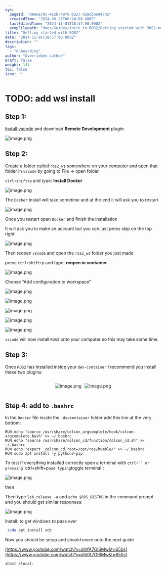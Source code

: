```yaml
---
sys:
  pageId: "89e0a78c-4e2b-4070-b327-d28cb0694742"
  createdTime: "2024-08-21T00:24:00.000Z"
  lastEditedTime: "2024-11-01T18:57:00.000Z"
  propFilepath: "docs/Guides/intro_to_ROS2/Getting started with ROS2.md"
title: "Getting started with ROS2"
date: "2024-11-01T18:57:00.000Z"
description: ""
tags:
  - "Onboarding"
author: "Overridden author"
draft: false
weight: 141
toc: false
icon: ""
---
```


# TODO: add wsl install

## Step 1:

[Install vscode](https://code.visualstudio.com/download) and download **Remote Development** plugin:

![image.png](https://prod-files-secure.s3.us-west-2.amazonaws.com/d518164a-d88e-44d1-a4ee-3adb3bd8bce0/efb52993-1881-4a40-b95e-6f020334f022/image.png?X-Amz-Algorithm=AWS4-HMAC-SHA256&X-Amz-Content-Sha256=UNSIGNED-PAYLOAD&X-Amz-Credential=ASIAZI2LB466ZJCDNQEJ%2F20250507%2Fus-west-2%2Fs3%2Faws4_request&X-Amz-Date=20250507T090948Z&X-Amz-Expires=3600&X-Amz-Security-Token=IQoJb3JpZ2luX2VjELH%2F%2F%2F%2F%2F%2F%2F%2F%2F%2FwEaCXVzLXdlc3QtMiJGMEQCIEVLMYsjWYhkcz%2FViwFVM9KNsNe%2FQHwbBnLUwvtK5b8lAiBe18uhc7QXlSvYfAnYwABQMMuuf2Zg6Cibcw7XLL9GDSr%2FAwhaEAAaDDYzNzQyMzE4MzgwNSIM%2FhIzEs%2FXSf26ByboKtwDgmDuFiqabJeYSZgY1Q5l5bEYm%2FcCZ7d67tHnyzc6Ek9Ltkco%2FDyxLatDYp4oi%2Bt4eOeFQNiyGeTIZQqpFV01bGzMuheMh%2B3GloPfH%2BtH1IJLdhmMNYfzQj%2Fmz%2BF1kLB3McFpT6aU42kyYFHSDvQb%2FDqIkRmNO3LgrYiT0o3EUmT7IGiSJqi6rFUD3PWNvVPAm0L8Lx5mLNUds9cW9ejlF94t1T40Q%2BMnWZMy5SIZRqCnVpOJQqCEORMIZRqd97tKRWFypS6KirfhcZjsB7E566ivRQleYm9Huj6wCjfF%2BvfCm2vvQW5zdl6I%2FRhzSaOdiFxe3hLRs%2BGIVatWeDZ%2BuaED2FOhePi0KmhdQhXIUxkKln%2BK0tQInRUv%2BHmrJeSL%2BERkCIrneLGqNyV2GhNC6NugS7N58bvPQ26mdIvoRHEAvdLtQ6cnOpQJlC2nijvUCfxu3fNHL610i2ceTyjE9L0eLnXTNGW6vomQz%2BFTeFVy94gfKeCYC83bEh%2FRMC5QpIR5ChvbRlcpi4ix61Bw22q4NTD22mGz%2Fd%2FK1FyhPDyhAnXBemEEo3oLJq7DXKpjTjq26bQvWKUzlzKEqFDb5zoMHkAHEqiHOuOvDxCA%2BvK1yt1%2FJiQaD1FvUI4wzLLswAY6pgEAIwCgr694Y9RT%2FI6sSwQ2TDlN5x2r3Y9UOCdPaknN8fIu3jCi24fikQnhlzO%2Bepwzi1SDFZfB2lZPHfrz4jBT92SCCtSq1lG2kTtchYlk3si5q9UuEawg%2Fp7wYPM5b64pdGGbQ1XvqHc10u06KQwl83NPhNAlmDaU3wjih9Ff0sZBD38GWmrMfMBcvjWS8g%2Fpe5qpPqcYDi2PSLj1h3BB2khkVLpx&X-Amz-Signature=c3cb6ae2a26faf4a69ea6a3aa9ae395cc4dac71a60d96dfe508ed3cd78284190&X-Amz-SignedHeaders=host&x-id=GetObject)

## Step 2:

Create a folder called `ros2_ws` somewhere on your computer and open that folder in `vscode` by going to File → open folder 

`ctrl+shift+p` and type: **Install Docker**

![image.png](https://prod-files-secure.s3.us-west-2.amazonaws.com/d518164a-d88e-44d1-a4ee-3adb3bd8bce0/2269dc0e-1cd5-47ff-bceb-c04ad9b2eab0/image.png?X-Amz-Algorithm=AWS4-HMAC-SHA256&X-Amz-Content-Sha256=UNSIGNED-PAYLOAD&X-Amz-Credential=ASIAZI2LB466ZJCDNQEJ%2F20250507%2Fus-west-2%2Fs3%2Faws4_request&X-Amz-Date=20250507T090948Z&X-Amz-Expires=3600&X-Amz-Security-Token=IQoJb3JpZ2luX2VjELH%2F%2F%2F%2F%2F%2F%2F%2F%2F%2FwEaCXVzLXdlc3QtMiJGMEQCIEVLMYsjWYhkcz%2FViwFVM9KNsNe%2FQHwbBnLUwvtK5b8lAiBe18uhc7QXlSvYfAnYwABQMMuuf2Zg6Cibcw7XLL9GDSr%2FAwhaEAAaDDYzNzQyMzE4MzgwNSIM%2FhIzEs%2FXSf26ByboKtwDgmDuFiqabJeYSZgY1Q5l5bEYm%2FcCZ7d67tHnyzc6Ek9Ltkco%2FDyxLatDYp4oi%2Bt4eOeFQNiyGeTIZQqpFV01bGzMuheMh%2B3GloPfH%2BtH1IJLdhmMNYfzQj%2Fmz%2BF1kLB3McFpT6aU42kyYFHSDvQb%2FDqIkRmNO3LgrYiT0o3EUmT7IGiSJqi6rFUD3PWNvVPAm0L8Lx5mLNUds9cW9ejlF94t1T40Q%2BMnWZMy5SIZRqCnVpOJQqCEORMIZRqd97tKRWFypS6KirfhcZjsB7E566ivRQleYm9Huj6wCjfF%2BvfCm2vvQW5zdl6I%2FRhzSaOdiFxe3hLRs%2BGIVatWeDZ%2BuaED2FOhePi0KmhdQhXIUxkKln%2BK0tQInRUv%2BHmrJeSL%2BERkCIrneLGqNyV2GhNC6NugS7N58bvPQ26mdIvoRHEAvdLtQ6cnOpQJlC2nijvUCfxu3fNHL610i2ceTyjE9L0eLnXTNGW6vomQz%2BFTeFVy94gfKeCYC83bEh%2FRMC5QpIR5ChvbRlcpi4ix61Bw22q4NTD22mGz%2Fd%2FK1FyhPDyhAnXBemEEo3oLJq7DXKpjTjq26bQvWKUzlzKEqFDb5zoMHkAHEqiHOuOvDxCA%2BvK1yt1%2FJiQaD1FvUI4wzLLswAY6pgEAIwCgr694Y9RT%2FI6sSwQ2TDlN5x2r3Y9UOCdPaknN8fIu3jCi24fikQnhlzO%2Bepwzi1SDFZfB2lZPHfrz4jBT92SCCtSq1lG2kTtchYlk3si5q9UuEawg%2Fp7wYPM5b64pdGGbQ1XvqHc10u06KQwl83NPhNAlmDaU3wjih9Ff0sZBD38GWmrMfMBcvjWS8g%2Fpe5qpPqcYDi2PSLj1h3BB2khkVLpx&X-Amz-Signature=feb50e0c0d07428a97fd2acdef9fe7ee1e2ff007acd77afb889315493d32123b&X-Amz-SignedHeaders=host&x-id=GetObject)

The `Docker` install will take sometime and at the end it will ask you to restart

![image.png](https://prod-files-secure.s3.us-west-2.amazonaws.com/d518164a-d88e-44d1-a4ee-3adb3bd8bce0/ed233f78-be33-4b1f-b89c-9c346c0e961e/image.png?X-Amz-Algorithm=AWS4-HMAC-SHA256&X-Amz-Content-Sha256=UNSIGNED-PAYLOAD&X-Amz-Credential=ASIAZI2LB466ZJCDNQEJ%2F20250507%2Fus-west-2%2Fs3%2Faws4_request&X-Amz-Date=20250507T090948Z&X-Amz-Expires=3600&X-Amz-Security-Token=IQoJb3JpZ2luX2VjELH%2F%2F%2F%2F%2F%2F%2F%2F%2F%2FwEaCXVzLXdlc3QtMiJGMEQCIEVLMYsjWYhkcz%2FViwFVM9KNsNe%2FQHwbBnLUwvtK5b8lAiBe18uhc7QXlSvYfAnYwABQMMuuf2Zg6Cibcw7XLL9GDSr%2FAwhaEAAaDDYzNzQyMzE4MzgwNSIM%2FhIzEs%2FXSf26ByboKtwDgmDuFiqabJeYSZgY1Q5l5bEYm%2FcCZ7d67tHnyzc6Ek9Ltkco%2FDyxLatDYp4oi%2Bt4eOeFQNiyGeTIZQqpFV01bGzMuheMh%2B3GloPfH%2BtH1IJLdhmMNYfzQj%2Fmz%2BF1kLB3McFpT6aU42kyYFHSDvQb%2FDqIkRmNO3LgrYiT0o3EUmT7IGiSJqi6rFUD3PWNvVPAm0L8Lx5mLNUds9cW9ejlF94t1T40Q%2BMnWZMy5SIZRqCnVpOJQqCEORMIZRqd97tKRWFypS6KirfhcZjsB7E566ivRQleYm9Huj6wCjfF%2BvfCm2vvQW5zdl6I%2FRhzSaOdiFxe3hLRs%2BGIVatWeDZ%2BuaED2FOhePi0KmhdQhXIUxkKln%2BK0tQInRUv%2BHmrJeSL%2BERkCIrneLGqNyV2GhNC6NugS7N58bvPQ26mdIvoRHEAvdLtQ6cnOpQJlC2nijvUCfxu3fNHL610i2ceTyjE9L0eLnXTNGW6vomQz%2BFTeFVy94gfKeCYC83bEh%2FRMC5QpIR5ChvbRlcpi4ix61Bw22q4NTD22mGz%2Fd%2FK1FyhPDyhAnXBemEEo3oLJq7DXKpjTjq26bQvWKUzlzKEqFDb5zoMHkAHEqiHOuOvDxCA%2BvK1yt1%2FJiQaD1FvUI4wzLLswAY6pgEAIwCgr694Y9RT%2FI6sSwQ2TDlN5x2r3Y9UOCdPaknN8fIu3jCi24fikQnhlzO%2Bepwzi1SDFZfB2lZPHfrz4jBT92SCCtSq1lG2kTtchYlk3si5q9UuEawg%2Fp7wYPM5b64pdGGbQ1XvqHc10u06KQwl83NPhNAlmDaU3wjih9Ff0sZBD38GWmrMfMBcvjWS8g%2Fpe5qpPqcYDi2PSLj1h3BB2khkVLpx&X-Amz-Signature=c428489905d0287be8b874116cf90a2b3acb08ca4d769aead89d790c2e9e679f&X-Amz-SignedHeaders=host&x-id=GetObject)

Once you restart open `Docker` and finish the installation

It will ask you to make an account but you can just press skip on the top right

![image.png](https://prod-files-secure.s3.us-west-2.amazonaws.com/d518164a-d88e-44d1-a4ee-3adb3bd8bce0/21010ad9-1659-4fd9-9f59-9932a09b2a3d/image.png?X-Amz-Algorithm=AWS4-HMAC-SHA256&X-Amz-Content-Sha256=UNSIGNED-PAYLOAD&X-Amz-Credential=ASIAZI2LB466ZJCDNQEJ%2F20250507%2Fus-west-2%2Fs3%2Faws4_request&X-Amz-Date=20250507T090948Z&X-Amz-Expires=3600&X-Amz-Security-Token=IQoJb3JpZ2luX2VjELH%2F%2F%2F%2F%2F%2F%2F%2F%2F%2FwEaCXVzLXdlc3QtMiJGMEQCIEVLMYsjWYhkcz%2FViwFVM9KNsNe%2FQHwbBnLUwvtK5b8lAiBe18uhc7QXlSvYfAnYwABQMMuuf2Zg6Cibcw7XLL9GDSr%2FAwhaEAAaDDYzNzQyMzE4MzgwNSIM%2FhIzEs%2FXSf26ByboKtwDgmDuFiqabJeYSZgY1Q5l5bEYm%2FcCZ7d67tHnyzc6Ek9Ltkco%2FDyxLatDYp4oi%2Bt4eOeFQNiyGeTIZQqpFV01bGzMuheMh%2B3GloPfH%2BtH1IJLdhmMNYfzQj%2Fmz%2BF1kLB3McFpT6aU42kyYFHSDvQb%2FDqIkRmNO3LgrYiT0o3EUmT7IGiSJqi6rFUD3PWNvVPAm0L8Lx5mLNUds9cW9ejlF94t1T40Q%2BMnWZMy5SIZRqCnVpOJQqCEORMIZRqd97tKRWFypS6KirfhcZjsB7E566ivRQleYm9Huj6wCjfF%2BvfCm2vvQW5zdl6I%2FRhzSaOdiFxe3hLRs%2BGIVatWeDZ%2BuaED2FOhePi0KmhdQhXIUxkKln%2BK0tQInRUv%2BHmrJeSL%2BERkCIrneLGqNyV2GhNC6NugS7N58bvPQ26mdIvoRHEAvdLtQ6cnOpQJlC2nijvUCfxu3fNHL610i2ceTyjE9L0eLnXTNGW6vomQz%2BFTeFVy94gfKeCYC83bEh%2FRMC5QpIR5ChvbRlcpi4ix61Bw22q4NTD22mGz%2Fd%2FK1FyhPDyhAnXBemEEo3oLJq7DXKpjTjq26bQvWKUzlzKEqFDb5zoMHkAHEqiHOuOvDxCA%2BvK1yt1%2FJiQaD1FvUI4wzLLswAY6pgEAIwCgr694Y9RT%2FI6sSwQ2TDlN5x2r3Y9UOCdPaknN8fIu3jCi24fikQnhlzO%2Bepwzi1SDFZfB2lZPHfrz4jBT92SCCtSq1lG2kTtchYlk3si5q9UuEawg%2Fp7wYPM5b64pdGGbQ1XvqHc10u06KQwl83NPhNAlmDaU3wjih9Ff0sZBD38GWmrMfMBcvjWS8g%2Fpe5qpPqcYDi2PSLj1h3BB2khkVLpx&X-Amz-Signature=501577c51999f43c54e85a732e3b8ffe21a26f0f43391911deca22248e68f999&X-Amz-SignedHeaders=host&x-id=GetObject)

Then reopen `vscode` and open the `ros2_ws` folder you just made

press `ctrl+shift+p` and type: **reopen in container**

![image.png](https://prod-files-secure.s3.us-west-2.amazonaws.com/d518164a-d88e-44d1-a4ee-3adb3bd8bce0/4e93b8c2-41ad-488c-8095-c74205196118/image.png?X-Amz-Algorithm=AWS4-HMAC-SHA256&X-Amz-Content-Sha256=UNSIGNED-PAYLOAD&X-Amz-Credential=ASIAZI2LB466ZJCDNQEJ%2F20250507%2Fus-west-2%2Fs3%2Faws4_request&X-Amz-Date=20250507T090948Z&X-Amz-Expires=3600&X-Amz-Security-Token=IQoJb3JpZ2luX2VjELH%2F%2F%2F%2F%2F%2F%2F%2F%2F%2FwEaCXVzLXdlc3QtMiJGMEQCIEVLMYsjWYhkcz%2FViwFVM9KNsNe%2FQHwbBnLUwvtK5b8lAiBe18uhc7QXlSvYfAnYwABQMMuuf2Zg6Cibcw7XLL9GDSr%2FAwhaEAAaDDYzNzQyMzE4MzgwNSIM%2FhIzEs%2FXSf26ByboKtwDgmDuFiqabJeYSZgY1Q5l5bEYm%2FcCZ7d67tHnyzc6Ek9Ltkco%2FDyxLatDYp4oi%2Bt4eOeFQNiyGeTIZQqpFV01bGzMuheMh%2B3GloPfH%2BtH1IJLdhmMNYfzQj%2Fmz%2BF1kLB3McFpT6aU42kyYFHSDvQb%2FDqIkRmNO3LgrYiT0o3EUmT7IGiSJqi6rFUD3PWNvVPAm0L8Lx5mLNUds9cW9ejlF94t1T40Q%2BMnWZMy5SIZRqCnVpOJQqCEORMIZRqd97tKRWFypS6KirfhcZjsB7E566ivRQleYm9Huj6wCjfF%2BvfCm2vvQW5zdl6I%2FRhzSaOdiFxe3hLRs%2BGIVatWeDZ%2BuaED2FOhePi0KmhdQhXIUxkKln%2BK0tQInRUv%2BHmrJeSL%2BERkCIrneLGqNyV2GhNC6NugS7N58bvPQ26mdIvoRHEAvdLtQ6cnOpQJlC2nijvUCfxu3fNHL610i2ceTyjE9L0eLnXTNGW6vomQz%2BFTeFVy94gfKeCYC83bEh%2FRMC5QpIR5ChvbRlcpi4ix61Bw22q4NTD22mGz%2Fd%2FK1FyhPDyhAnXBemEEo3oLJq7DXKpjTjq26bQvWKUzlzKEqFDb5zoMHkAHEqiHOuOvDxCA%2BvK1yt1%2FJiQaD1FvUI4wzLLswAY6pgEAIwCgr694Y9RT%2FI6sSwQ2TDlN5x2r3Y9UOCdPaknN8fIu3jCi24fikQnhlzO%2Bepwzi1SDFZfB2lZPHfrz4jBT92SCCtSq1lG2kTtchYlk3si5q9UuEawg%2Fp7wYPM5b64pdGGbQ1XvqHc10u06KQwl83NPhNAlmDaU3wjih9Ff0sZBD38GWmrMfMBcvjWS8g%2Fpe5qpPqcYDi2PSLj1h3BB2khkVLpx&X-Amz-Signature=04a7a6b8ac2e7c02c1f86345f7ba0d64354ead32237348c14ca73d1095e63774&X-Amz-SignedHeaders=host&x-id=GetObject)

Choose “Add configuration to workspace”

![image.png](https://prod-files-secure.s3.us-west-2.amazonaws.com/d518164a-d88e-44d1-a4ee-3adb3bd8bce0/9560b282-5060-4989-ba37-97e7b2c22476/image.png?X-Amz-Algorithm=AWS4-HMAC-SHA256&X-Amz-Content-Sha256=UNSIGNED-PAYLOAD&X-Amz-Credential=ASIAZI2LB466ZJCDNQEJ%2F20250507%2Fus-west-2%2Fs3%2Faws4_request&X-Amz-Date=20250507T090948Z&X-Amz-Expires=3600&X-Amz-Security-Token=IQoJb3JpZ2luX2VjELH%2F%2F%2F%2F%2F%2F%2F%2F%2F%2FwEaCXVzLXdlc3QtMiJGMEQCIEVLMYsjWYhkcz%2FViwFVM9KNsNe%2FQHwbBnLUwvtK5b8lAiBe18uhc7QXlSvYfAnYwABQMMuuf2Zg6Cibcw7XLL9GDSr%2FAwhaEAAaDDYzNzQyMzE4MzgwNSIM%2FhIzEs%2FXSf26ByboKtwDgmDuFiqabJeYSZgY1Q5l5bEYm%2FcCZ7d67tHnyzc6Ek9Ltkco%2FDyxLatDYp4oi%2Bt4eOeFQNiyGeTIZQqpFV01bGzMuheMh%2B3GloPfH%2BtH1IJLdhmMNYfzQj%2Fmz%2BF1kLB3McFpT6aU42kyYFHSDvQb%2FDqIkRmNO3LgrYiT0o3EUmT7IGiSJqi6rFUD3PWNvVPAm0L8Lx5mLNUds9cW9ejlF94t1T40Q%2BMnWZMy5SIZRqCnVpOJQqCEORMIZRqd97tKRWFypS6KirfhcZjsB7E566ivRQleYm9Huj6wCjfF%2BvfCm2vvQW5zdl6I%2FRhzSaOdiFxe3hLRs%2BGIVatWeDZ%2BuaED2FOhePi0KmhdQhXIUxkKln%2BK0tQInRUv%2BHmrJeSL%2BERkCIrneLGqNyV2GhNC6NugS7N58bvPQ26mdIvoRHEAvdLtQ6cnOpQJlC2nijvUCfxu3fNHL610i2ceTyjE9L0eLnXTNGW6vomQz%2BFTeFVy94gfKeCYC83bEh%2FRMC5QpIR5ChvbRlcpi4ix61Bw22q4NTD22mGz%2Fd%2FK1FyhPDyhAnXBemEEo3oLJq7DXKpjTjq26bQvWKUzlzKEqFDb5zoMHkAHEqiHOuOvDxCA%2BvK1yt1%2FJiQaD1FvUI4wzLLswAY6pgEAIwCgr694Y9RT%2FI6sSwQ2TDlN5x2r3Y9UOCdPaknN8fIu3jCi24fikQnhlzO%2Bepwzi1SDFZfB2lZPHfrz4jBT92SCCtSq1lG2kTtchYlk3si5q9UuEawg%2Fp7wYPM5b64pdGGbQ1XvqHc10u06KQwl83NPhNAlmDaU3wjih9Ff0sZBD38GWmrMfMBcvjWS8g%2Fpe5qpPqcYDi2PSLj1h3BB2khkVLpx&X-Amz-Signature=d7b97cfbd02f69285de64841289a43de1b3c1c462a74549515307f18dc3a45b6&X-Amz-SignedHeaders=host&x-id=GetObject)

![image.png](https://prod-files-secure.s3.us-west-2.amazonaws.com/d518164a-d88e-44d1-a4ee-3adb3bd8bce0/2ee63f81-886b-48e8-a553-dc6e5eac99e4/image.png?X-Amz-Algorithm=AWS4-HMAC-SHA256&X-Amz-Content-Sha256=UNSIGNED-PAYLOAD&X-Amz-Credential=ASIAZI2LB466ZJCDNQEJ%2F20250507%2Fus-west-2%2Fs3%2Faws4_request&X-Amz-Date=20250507T090948Z&X-Amz-Expires=3600&X-Amz-Security-Token=IQoJb3JpZ2luX2VjELH%2F%2F%2F%2F%2F%2F%2F%2F%2F%2FwEaCXVzLXdlc3QtMiJGMEQCIEVLMYsjWYhkcz%2FViwFVM9KNsNe%2FQHwbBnLUwvtK5b8lAiBe18uhc7QXlSvYfAnYwABQMMuuf2Zg6Cibcw7XLL9GDSr%2FAwhaEAAaDDYzNzQyMzE4MzgwNSIM%2FhIzEs%2FXSf26ByboKtwDgmDuFiqabJeYSZgY1Q5l5bEYm%2FcCZ7d67tHnyzc6Ek9Ltkco%2FDyxLatDYp4oi%2Bt4eOeFQNiyGeTIZQqpFV01bGzMuheMh%2B3GloPfH%2BtH1IJLdhmMNYfzQj%2Fmz%2BF1kLB3McFpT6aU42kyYFHSDvQb%2FDqIkRmNO3LgrYiT0o3EUmT7IGiSJqi6rFUD3PWNvVPAm0L8Lx5mLNUds9cW9ejlF94t1T40Q%2BMnWZMy5SIZRqCnVpOJQqCEORMIZRqd97tKRWFypS6KirfhcZjsB7E566ivRQleYm9Huj6wCjfF%2BvfCm2vvQW5zdl6I%2FRhzSaOdiFxe3hLRs%2BGIVatWeDZ%2BuaED2FOhePi0KmhdQhXIUxkKln%2BK0tQInRUv%2BHmrJeSL%2BERkCIrneLGqNyV2GhNC6NugS7N58bvPQ26mdIvoRHEAvdLtQ6cnOpQJlC2nijvUCfxu3fNHL610i2ceTyjE9L0eLnXTNGW6vomQz%2BFTeFVy94gfKeCYC83bEh%2FRMC5QpIR5ChvbRlcpi4ix61Bw22q4NTD22mGz%2Fd%2FK1FyhPDyhAnXBemEEo3oLJq7DXKpjTjq26bQvWKUzlzKEqFDb5zoMHkAHEqiHOuOvDxCA%2BvK1yt1%2FJiQaD1FvUI4wzLLswAY6pgEAIwCgr694Y9RT%2FI6sSwQ2TDlN5x2r3Y9UOCdPaknN8fIu3jCi24fikQnhlzO%2Bepwzi1SDFZfB2lZPHfrz4jBT92SCCtSq1lG2kTtchYlk3si5q9UuEawg%2Fp7wYPM5b64pdGGbQ1XvqHc10u06KQwl83NPhNAlmDaU3wjih9Ff0sZBD38GWmrMfMBcvjWS8g%2Fpe5qpPqcYDi2PSLj1h3BB2khkVLpx&X-Amz-Signature=9f2fa4a686cc18204b0f5de3a41a7010b1511ce28ec6631ba48c584a04019414&X-Amz-SignedHeaders=host&x-id=GetObject)

![image.png](https://prod-files-secure.s3.us-west-2.amazonaws.com/d518164a-d88e-44d1-a4ee-3adb3bd8bce0/ae1580b2-b048-407e-aed9-b584224a7a04/image.png?X-Amz-Algorithm=AWS4-HMAC-SHA256&X-Amz-Content-Sha256=UNSIGNED-PAYLOAD&X-Amz-Credential=ASIAZI2LB466ZJCDNQEJ%2F20250507%2Fus-west-2%2Fs3%2Faws4_request&X-Amz-Date=20250507T090948Z&X-Amz-Expires=3600&X-Amz-Security-Token=IQoJb3JpZ2luX2VjELH%2F%2F%2F%2F%2F%2F%2F%2F%2F%2FwEaCXVzLXdlc3QtMiJGMEQCIEVLMYsjWYhkcz%2FViwFVM9KNsNe%2FQHwbBnLUwvtK5b8lAiBe18uhc7QXlSvYfAnYwABQMMuuf2Zg6Cibcw7XLL9GDSr%2FAwhaEAAaDDYzNzQyMzE4MzgwNSIM%2FhIzEs%2FXSf26ByboKtwDgmDuFiqabJeYSZgY1Q5l5bEYm%2FcCZ7d67tHnyzc6Ek9Ltkco%2FDyxLatDYp4oi%2Bt4eOeFQNiyGeTIZQqpFV01bGzMuheMh%2B3GloPfH%2BtH1IJLdhmMNYfzQj%2Fmz%2BF1kLB3McFpT6aU42kyYFHSDvQb%2FDqIkRmNO3LgrYiT0o3EUmT7IGiSJqi6rFUD3PWNvVPAm0L8Lx5mLNUds9cW9ejlF94t1T40Q%2BMnWZMy5SIZRqCnVpOJQqCEORMIZRqd97tKRWFypS6KirfhcZjsB7E566ivRQleYm9Huj6wCjfF%2BvfCm2vvQW5zdl6I%2FRhzSaOdiFxe3hLRs%2BGIVatWeDZ%2BuaED2FOhePi0KmhdQhXIUxkKln%2BK0tQInRUv%2BHmrJeSL%2BERkCIrneLGqNyV2GhNC6NugS7N58bvPQ26mdIvoRHEAvdLtQ6cnOpQJlC2nijvUCfxu3fNHL610i2ceTyjE9L0eLnXTNGW6vomQz%2BFTeFVy94gfKeCYC83bEh%2FRMC5QpIR5ChvbRlcpi4ix61Bw22q4NTD22mGz%2Fd%2FK1FyhPDyhAnXBemEEo3oLJq7DXKpjTjq26bQvWKUzlzKEqFDb5zoMHkAHEqiHOuOvDxCA%2BvK1yt1%2FJiQaD1FvUI4wzLLswAY6pgEAIwCgr694Y9RT%2FI6sSwQ2TDlN5x2r3Y9UOCdPaknN8fIu3jCi24fikQnhlzO%2Bepwzi1SDFZfB2lZPHfrz4jBT92SCCtSq1lG2kTtchYlk3si5q9UuEawg%2Fp7wYPM5b64pdGGbQ1XvqHc10u06KQwl83NPhNAlmDaU3wjih9Ff0sZBD38GWmrMfMBcvjWS8g%2Fpe5qpPqcYDi2PSLj1h3BB2khkVLpx&X-Amz-Signature=fd4dc93cd5fef3d1caf99cfb7a7f86c3463ffc6c88cfdcc94a8c9b60681126a2&X-Amz-SignedHeaders=host&x-id=GetObject)

![image.png](https://prod-files-secure.s3.us-west-2.amazonaws.com/d518164a-d88e-44d1-a4ee-3adb3bd8bce0/53255b28-f75e-430f-b9e3-c0ac8577e42b/image.png?X-Amz-Algorithm=AWS4-HMAC-SHA256&X-Amz-Content-Sha256=UNSIGNED-PAYLOAD&X-Amz-Credential=ASIAZI2LB466ZJCDNQEJ%2F20250507%2Fus-west-2%2Fs3%2Faws4_request&X-Amz-Date=20250507T090948Z&X-Amz-Expires=3600&X-Amz-Security-Token=IQoJb3JpZ2luX2VjELH%2F%2F%2F%2F%2F%2F%2F%2F%2F%2FwEaCXVzLXdlc3QtMiJGMEQCIEVLMYsjWYhkcz%2FViwFVM9KNsNe%2FQHwbBnLUwvtK5b8lAiBe18uhc7QXlSvYfAnYwABQMMuuf2Zg6Cibcw7XLL9GDSr%2FAwhaEAAaDDYzNzQyMzE4MzgwNSIM%2FhIzEs%2FXSf26ByboKtwDgmDuFiqabJeYSZgY1Q5l5bEYm%2FcCZ7d67tHnyzc6Ek9Ltkco%2FDyxLatDYp4oi%2Bt4eOeFQNiyGeTIZQqpFV01bGzMuheMh%2B3GloPfH%2BtH1IJLdhmMNYfzQj%2Fmz%2BF1kLB3McFpT6aU42kyYFHSDvQb%2FDqIkRmNO3LgrYiT0o3EUmT7IGiSJqi6rFUD3PWNvVPAm0L8Lx5mLNUds9cW9ejlF94t1T40Q%2BMnWZMy5SIZRqCnVpOJQqCEORMIZRqd97tKRWFypS6KirfhcZjsB7E566ivRQleYm9Huj6wCjfF%2BvfCm2vvQW5zdl6I%2FRhzSaOdiFxe3hLRs%2BGIVatWeDZ%2BuaED2FOhePi0KmhdQhXIUxkKln%2BK0tQInRUv%2BHmrJeSL%2BERkCIrneLGqNyV2GhNC6NugS7N58bvPQ26mdIvoRHEAvdLtQ6cnOpQJlC2nijvUCfxu3fNHL610i2ceTyjE9L0eLnXTNGW6vomQz%2BFTeFVy94gfKeCYC83bEh%2FRMC5QpIR5ChvbRlcpi4ix61Bw22q4NTD22mGz%2Fd%2FK1FyhPDyhAnXBemEEo3oLJq7DXKpjTjq26bQvWKUzlzKEqFDb5zoMHkAHEqiHOuOvDxCA%2BvK1yt1%2FJiQaD1FvUI4wzLLswAY6pgEAIwCgr694Y9RT%2FI6sSwQ2TDlN5x2r3Y9UOCdPaknN8fIu3jCi24fikQnhlzO%2Bepwzi1SDFZfB2lZPHfrz4jBT92SCCtSq1lG2kTtchYlk3si5q9UuEawg%2Fp7wYPM5b64pdGGbQ1XvqHc10u06KQwl83NPhNAlmDaU3wjih9Ff0sZBD38GWmrMfMBcvjWS8g%2Fpe5qpPqcYDi2PSLj1h3BB2khkVLpx&X-Amz-Signature=3362f96c1d7b15975971e5d26d5c37b2024628eda168f94e59f99a2c0ad73a19&X-Amz-SignedHeaders=host&x-id=GetObject)

![image.png](https://prod-files-secure.s3.us-west-2.amazonaws.com/d518164a-d88e-44d1-a4ee-3adb3bd8bce0/7c562767-5af9-4ffb-97d1-327bcdf4ee00/image.png?X-Amz-Algorithm=AWS4-HMAC-SHA256&X-Amz-Content-Sha256=UNSIGNED-PAYLOAD&X-Amz-Credential=ASIAZI2LB466ZJCDNQEJ%2F20250507%2Fus-west-2%2Fs3%2Faws4_request&X-Amz-Date=20250507T090948Z&X-Amz-Expires=3600&X-Amz-Security-Token=IQoJb3JpZ2luX2VjELH%2F%2F%2F%2F%2F%2F%2F%2F%2F%2FwEaCXVzLXdlc3QtMiJGMEQCIEVLMYsjWYhkcz%2FViwFVM9KNsNe%2FQHwbBnLUwvtK5b8lAiBe18uhc7QXlSvYfAnYwABQMMuuf2Zg6Cibcw7XLL9GDSr%2FAwhaEAAaDDYzNzQyMzE4MzgwNSIM%2FhIzEs%2FXSf26ByboKtwDgmDuFiqabJeYSZgY1Q5l5bEYm%2FcCZ7d67tHnyzc6Ek9Ltkco%2FDyxLatDYp4oi%2Bt4eOeFQNiyGeTIZQqpFV01bGzMuheMh%2B3GloPfH%2BtH1IJLdhmMNYfzQj%2Fmz%2BF1kLB3McFpT6aU42kyYFHSDvQb%2FDqIkRmNO3LgrYiT0o3EUmT7IGiSJqi6rFUD3PWNvVPAm0L8Lx5mLNUds9cW9ejlF94t1T40Q%2BMnWZMy5SIZRqCnVpOJQqCEORMIZRqd97tKRWFypS6KirfhcZjsB7E566ivRQleYm9Huj6wCjfF%2BvfCm2vvQW5zdl6I%2FRhzSaOdiFxe3hLRs%2BGIVatWeDZ%2BuaED2FOhePi0KmhdQhXIUxkKln%2BK0tQInRUv%2BHmrJeSL%2BERkCIrneLGqNyV2GhNC6NugS7N58bvPQ26mdIvoRHEAvdLtQ6cnOpQJlC2nijvUCfxu3fNHL610i2ceTyjE9L0eLnXTNGW6vomQz%2BFTeFVy94gfKeCYC83bEh%2FRMC5QpIR5ChvbRlcpi4ix61Bw22q4NTD22mGz%2Fd%2FK1FyhPDyhAnXBemEEo3oLJq7DXKpjTjq26bQvWKUzlzKEqFDb5zoMHkAHEqiHOuOvDxCA%2BvK1yt1%2FJiQaD1FvUI4wzLLswAY6pgEAIwCgr694Y9RT%2FI6sSwQ2TDlN5x2r3Y9UOCdPaknN8fIu3jCi24fikQnhlzO%2Bepwzi1SDFZfB2lZPHfrz4jBT92SCCtSq1lG2kTtchYlk3si5q9UuEawg%2Fp7wYPM5b64pdGGbQ1XvqHc10u06KQwl83NPhNAlmDaU3wjih9Ff0sZBD38GWmrMfMBcvjWS8g%2Fpe5qpPqcYDi2PSLj1h3BB2khkVLpx&X-Amz-Signature=62983405902ecfc151d662cd35335ff8ebd1f804804ecbb3a9c2e1f7f6e82cb5&X-Amz-SignedHeaders=host&x-id=GetObject)

`vscode` will now install `ROS2` onto your computer so this may take some time.

## Step 3:

Once `ROS2` has installed inside your `dev-container` I recommend you install these two plugins:

<div style="display: flex;flex-direction: row; column-gap:10px; max-width: 630px;justify-content: center;">
<div>

![image.png](https://prod-files-secure.s3.us-west-2.amazonaws.com/d518164a-d88e-44d1-a4ee-3adb3bd8bce0/3fc3d550-5a54-4ba1-ba6b-faa01cdb7369/image.png?X-Amz-Algorithm=AWS4-HMAC-SHA256&X-Amz-Content-Sha256=UNSIGNED-PAYLOAD&X-Amz-Credential=ASIAZI2LB466SP2KABY3%2F20250507%2Fus-west-2%2Fs3%2Faws4_request&X-Amz-Date=20250507T090952Z&X-Amz-Expires=3600&X-Amz-Security-Token=IQoJb3JpZ2luX2VjELH%2F%2F%2F%2F%2F%2F%2F%2F%2F%2FwEaCXVzLXdlc3QtMiJHMEUCIQCUjxCM5CR9uXtFEL8vKkkwBSBnNqe3UfgT%2BmXsmZxQZQIgOJbh%2FuqW4eICdC7EYAVfo8zCY%2Fw2QUBeVXQBfuiAIkgq%2FwMIWhAAGgw2Mzc0MjMxODM4MDUiDMb9%2BWzfIcII5Tn3nCrcAxDcEHG4w9wNfr7N5pUOtPQIhcoUrguF42SULzjWruuUvc1LHHlxYbBGqK%2BbPJNHtbFvfi7XQ1%2FqdIMBTSQSBsnux5Z%2Fgo7EHGkaRU7npxlZfawKLr7fD7nQAhH%2FYYj5XlISZGRdar3VJWyz%2BjFSxaC02PlisjG8maXrQlR1UcD84slLtRT%2B3IuctPlvDPihaw41lXbp9PHn9Z3k6ZksyqPtjkXL5FjwV63wzsS57g%2B3NnuzR9VuerNZZ5Y8SR55SwSX6smFmzpO%2Bve86PsUo63xyvdlhoWFZH50rY5uKoIxz5ADX6S1RIuz7wON0lbsLhNAYIc06Vq7Vp5igb0lUCVkT32IQbLoXNlo%2BeKYlM2OGSp8VPFiAFrUlu4nF1nk%2FHWnh61utPYS9pb3RCwWugvssLySLWGfT1oHSZlf7%2BSPuA4Q0EQb9WOdmS%2FVgM3pe3uuP1K%2Bwq9bURH8xEe8pn0DuJcZqiLLXw011%2BX9rHIAyIBzPwe31MOaopFqhFPPqiwYLad%2BFAKmWX3Ewo3%2F%2FCmZeH7Oo1918irlJmWPrukWFgmZStQgu%2FAOa2zbZvQtuMZVe%2Bllp4OkUPhoqYpamC6Y70ivEXpNoD22NeQ1n7yIDZmP7xPuPs%2BFsodxMJmy7MAGOqUBi%2FgU8yyKur5SuGixSi9h9aoa2uvc3NjeLPm0lhpXzq0jUGY3H%2FnlM1p%2BESscDrYVThKYSrJaUSdJyqj0FbcaszVmdKLAwh3d0hG%2Bo4I%2FllN7RSqOmK%2BCX21iMa1w0lAMZ15lzhIxomPeRLULGoIuN9w7FWb0c1VbOOrlQquHD%2F6XawkzPXCTob0pbpMk8mHQ2cpGwyhftb5fg3QYbncF7NVAWpKw&X-Amz-Signature=e27528604d589eda020eff21e024aeabc413426841f81ca43ceaccbf1c5ef93c&X-Amz-SignedHeaders=host&x-id=GetObject)

</div>
<div>

![image.png](https://prod-files-secure.s3.us-west-2.amazonaws.com/d518164a-d88e-44d1-a4ee-3adb3bd8bce0/d994cc66-13c2-4093-a5a3-f84cf4601a82/image.png?X-Amz-Algorithm=AWS4-HMAC-SHA256&X-Amz-Content-Sha256=UNSIGNED-PAYLOAD&X-Amz-Credential=ASIAZI2LB466264TTIC7%2F20250507%2Fus-west-2%2Fs3%2Faws4_request&X-Amz-Date=20250507T090953Z&X-Amz-Expires=3600&X-Amz-Security-Token=IQoJb3JpZ2luX2VjELH%2F%2F%2F%2F%2F%2F%2F%2F%2F%2FwEaCXVzLXdlc3QtMiJGMEQCIA5uk%2BVbabx5t2gb%2FSxsFLz86bQ7dPCO2ydhIHuMvGaXAiBQXo5xYWOQZV1qniWIX9VCHv5soCid5FYiD%2BMBfxQ%2BLSr%2FAwhaEAAaDDYzNzQyMzE4MzgwNSIMf48cKN93mckvTx6ZKtwDHLHTl5r6yqBpmnHooJ8IzePCzqUDSuZ5n%2FZaLcEf5Vhq%2B1gj4Nx3F9aPl2TQWl%2BgkkygMKR571ZkcjSe%2BNkAdWI7ngT8Y5aHTiI7ewAwuLcht%2FgiOuqSsawNaZ8EkkMl9HniMvShHnhf5epdHEpbkbAxqmVf96fKFXLECSV0ZeyZAuXs%2FBjLOwq73mu%2B1Gnkc6JKdrpJzbdm3Qm9WyBPsEgl0SGuhw%2F14e3j3NH6VJZ6LtfnLP9aBIDOKlPMnEnQqDxT7ZI22nX1PNYOV3vGZJUZTZzaa9gIfcdcNkFKCF%2FTbaextrJBv1ZpIZf38mOQ9jLzf5aQgCJYVlhkg9MQc0IrV4JMhQ7COJdEnLgZ64d2clXJT0u4mPgtzPm5%2B8MB7q%2BNkqi7YLEFLfZkxcgUK9xlqJahGYoKVNisAGvjZ2JrX43EZnmy1z%2Bzbl1NPOH6%2BhvsQnn2HQHXCHKVFGxrLU1qCAD4mxLo9Inwb0mMfk5Fm9aC1dfRijfCK6oDA6nW1ZsR940xWQGwdXZhV3oOOiZN4WeppjhwGoT4KCY27zEB89Sf1SdoO7j4Rn8l%2FwoMzwpC7Y3nQydfdKil%2BZEyesXpr2piN3QAzYZkQ1JHIMbVGieYmGevi4A2aQow%2FrHswAY6pgFWTAADoo2yyUrlCJ9Os1NQWEr7RfbZRu4hTT%2FFTB3QHmGV5CSdHoqewH2UZFEUGTxBybUafC6yohT5%2FqbDuVTDNOic9qcbdicTeoZCzaE8Ush%2Fk42IukrDX6vDvkHUPZVkwYwAoFnpF6SGCB0qsSbrKT2YbF7vTrJOMpmS9W6f99BlYFABEdjnqNh5Ye%2BTI3esAlhv43Nfz45L29NoXODLNOtx64tz&X-Amz-Signature=140e7966d6a4f1deba812bae4d7e051859b8fa7e0b635febea8be96ca0215d4e&X-Amz-SignedHeaders=host&x-id=GetObject)

</div>
</div>

## Step 4: add to `.bashrc`

In the `Docker` file inside the `.devcontainer` folder add this line at the very bottom: 

```docker
RUN echo "source /usr/share/colcon_argcomplete/hook/colcon-argcomplete.bash" >> ~/.bashrc
RUN echo "source /usr/share/colcon_cd/function/colcon_cd.sh" >> ~/.bashrc
RUN echo "export _colcon_cd_root=/opt/ros/humble/" >> ~/.bashrc
RUN sudo apt install -y python3-pip 
```

To test if everything installed correctly open a terminal with `ctrl+`` or pressing `ctrl+shift+p` and typing `toggle terminal`:

![image.png](https://prod-files-secure.s3.us-west-2.amazonaws.com/d518164a-d88e-44d1-a4ee-3adb3bd8bce0/6a4943d8-b04e-4c02-9a58-775f3384d1a5/image.png?X-Amz-Algorithm=AWS4-HMAC-SHA256&X-Amz-Content-Sha256=UNSIGNED-PAYLOAD&X-Amz-Credential=ASIAZI2LB466ZJCDNQEJ%2F20250507%2Fus-west-2%2Fs3%2Faws4_request&X-Amz-Date=20250507T090948Z&X-Amz-Expires=3600&X-Amz-Security-Token=IQoJb3JpZ2luX2VjELH%2F%2F%2F%2F%2F%2F%2F%2F%2F%2FwEaCXVzLXdlc3QtMiJGMEQCIEVLMYsjWYhkcz%2FViwFVM9KNsNe%2FQHwbBnLUwvtK5b8lAiBe18uhc7QXlSvYfAnYwABQMMuuf2Zg6Cibcw7XLL9GDSr%2FAwhaEAAaDDYzNzQyMzE4MzgwNSIM%2FhIzEs%2FXSf26ByboKtwDgmDuFiqabJeYSZgY1Q5l5bEYm%2FcCZ7d67tHnyzc6Ek9Ltkco%2FDyxLatDYp4oi%2Bt4eOeFQNiyGeTIZQqpFV01bGzMuheMh%2B3GloPfH%2BtH1IJLdhmMNYfzQj%2Fmz%2BF1kLB3McFpT6aU42kyYFHSDvQb%2FDqIkRmNO3LgrYiT0o3EUmT7IGiSJqi6rFUD3PWNvVPAm0L8Lx5mLNUds9cW9ejlF94t1T40Q%2BMnWZMy5SIZRqCnVpOJQqCEORMIZRqd97tKRWFypS6KirfhcZjsB7E566ivRQleYm9Huj6wCjfF%2BvfCm2vvQW5zdl6I%2FRhzSaOdiFxe3hLRs%2BGIVatWeDZ%2BuaED2FOhePi0KmhdQhXIUxkKln%2BK0tQInRUv%2BHmrJeSL%2BERkCIrneLGqNyV2GhNC6NugS7N58bvPQ26mdIvoRHEAvdLtQ6cnOpQJlC2nijvUCfxu3fNHL610i2ceTyjE9L0eLnXTNGW6vomQz%2BFTeFVy94gfKeCYC83bEh%2FRMC5QpIR5ChvbRlcpi4ix61Bw22q4NTD22mGz%2Fd%2FK1FyhPDyhAnXBemEEo3oLJq7DXKpjTjq26bQvWKUzlzKEqFDb5zoMHkAHEqiHOuOvDxCA%2BvK1yt1%2FJiQaD1FvUI4wzLLswAY6pgEAIwCgr694Y9RT%2FI6sSwQ2TDlN5x2r3Y9UOCdPaknN8fIu3jCi24fikQnhlzO%2Bepwzi1SDFZfB2lZPHfrz4jBT92SCCtSq1lG2kTtchYlk3si5q9UuEawg%2Fp7wYPM5b64pdGGbQ1XvqHc10u06KQwl83NPhNAlmDaU3wjih9Ff0sZBD38GWmrMfMBcvjWS8g%2Fpe5qpPqcYDi2PSLj1h3BB2khkVLpx&X-Amz-Signature=53ec816ca429acfdf45b3001ed82a255d2f7fb20b34b189ea273b756a4e85cfc&X-Amz-SignedHeaders=host&x-id=GetObject)

then 

Then type `lsb_release -a` and `echo $ROS_DISTRO` in the command prompt and you should get similar responses:

![image.png](https://prod-files-secure.s3.us-west-2.amazonaws.com/d518164a-d88e-44d1-a4ee-3adb3bd8bce0/3e635dec-a805-4e85-8b9e-d000e5b71a4e/image.png?X-Amz-Algorithm=AWS4-HMAC-SHA256&X-Amz-Content-Sha256=UNSIGNED-PAYLOAD&X-Amz-Credential=ASIAZI2LB466ZJCDNQEJ%2F20250507%2Fus-west-2%2Fs3%2Faws4_request&X-Amz-Date=20250507T090948Z&X-Amz-Expires=3600&X-Amz-Security-Token=IQoJb3JpZ2luX2VjELH%2F%2F%2F%2F%2F%2F%2F%2F%2F%2FwEaCXVzLXdlc3QtMiJGMEQCIEVLMYsjWYhkcz%2FViwFVM9KNsNe%2FQHwbBnLUwvtK5b8lAiBe18uhc7QXlSvYfAnYwABQMMuuf2Zg6Cibcw7XLL9GDSr%2FAwhaEAAaDDYzNzQyMzE4MzgwNSIM%2FhIzEs%2FXSf26ByboKtwDgmDuFiqabJeYSZgY1Q5l5bEYm%2FcCZ7d67tHnyzc6Ek9Ltkco%2FDyxLatDYp4oi%2Bt4eOeFQNiyGeTIZQqpFV01bGzMuheMh%2B3GloPfH%2BtH1IJLdhmMNYfzQj%2Fmz%2BF1kLB3McFpT6aU42kyYFHSDvQb%2FDqIkRmNO3LgrYiT0o3EUmT7IGiSJqi6rFUD3PWNvVPAm0L8Lx5mLNUds9cW9ejlF94t1T40Q%2BMnWZMy5SIZRqCnVpOJQqCEORMIZRqd97tKRWFypS6KirfhcZjsB7E566ivRQleYm9Huj6wCjfF%2BvfCm2vvQW5zdl6I%2FRhzSaOdiFxe3hLRs%2BGIVatWeDZ%2BuaED2FOhePi0KmhdQhXIUxkKln%2BK0tQInRUv%2BHmrJeSL%2BERkCIrneLGqNyV2GhNC6NugS7N58bvPQ26mdIvoRHEAvdLtQ6cnOpQJlC2nijvUCfxu3fNHL610i2ceTyjE9L0eLnXTNGW6vomQz%2BFTeFVy94gfKeCYC83bEh%2FRMC5QpIR5ChvbRlcpi4ix61Bw22q4NTD22mGz%2Fd%2FK1FyhPDyhAnXBemEEo3oLJq7DXKpjTjq26bQvWKUzlzKEqFDb5zoMHkAHEqiHOuOvDxCA%2BvK1yt1%2FJiQaD1FvUI4wzLLswAY6pgEAIwCgr694Y9RT%2FI6sSwQ2TDlN5x2r3Y9UOCdPaknN8fIu3jCi24fikQnhlzO%2Bepwzi1SDFZfB2lZPHfrz4jBT92SCCtSq1lG2kTtchYlk3si5q9UuEawg%2Fp7wYPM5b64pdGGbQ1XvqHc10u06KQwl83NPhNAlmDaU3wjih9Ff0sZBD38GWmrMfMBcvjWS8g%2Fpe5qpPqcYDi2PSLj1h3BB2khkVLpx&X-Amz-Signature=18ba3e2a94b895d6cd0d96453cca7a067026d32f939c86b35d9713d0281ac707&X-Amz-SignedHeaders=host&x-id=GetObject)

Install:  to get windows to pass over

```bash
 sudo apt install xcb
```

Now you should be setup and should move onto the next guide 

[https://www.youtube.com/watch?v=dihfA7Ol6Mw&t=650s](https://www.youtube.com/watch?v=dihfA7Ol6Mw&t=650s)

```python
xhost +local:
```
